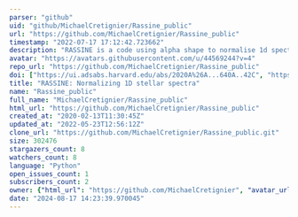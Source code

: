```yaml
---
parser: "github"
uid: "github/MichaelCretignier/Rassine_public"
url: "https://github.com/MichaelCretignier/Rassine_public"
timestamp: "2022-07-17 17:12:42.723662"
description: "RASSINE is a code using alpha shape to normalise 1d spectra"
avatar: "https://avatars.githubusercontent.com/u/44569244?v=4"
repo_url: "https://github.com/MichaelCretignier/Rassine_public"
doi: ["https://ui.adsabs.harvard.edu/abs/2020A%26A...640A..42C", "https://ui.adsabs.harvard.edu/abs/2021ascl.soft02022C/abstract"]
title: "RASSINE: Normalizing 1D stellar spectra"
name: "Rassine_public"
full_name: "MichaelCretignier/Rassine_public"
html_url: "https://github.com/MichaelCretignier/Rassine_public"
created_at: "2020-02-13T11:30:45Z"
updated_at: "2022-05-23T12:56:12Z"
clone_url: "https://github.com/MichaelCretignier/Rassine_public.git"
size: 302476
stargazers_count: 8
watchers_count: 8
language: "Python"
open_issues_count: 1
subscribers_count: 2
owner: {"html_url": "https://github.com/MichaelCretignier", "avatar_url": "https://avatars.githubusercontent.com/u/44569244?v=4", "login": "MichaelCretignier", "type": "User"}
date: "2024-08-17 14:23:39.970045"
---
```

